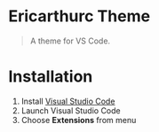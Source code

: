 # Ericarthurc Theme

> A theme for VS Code.

# Installation

1. Install [Visual Studio Code](https://code.visualstudio.com/)
2. Launch Visual Studio Code
3. Choose **Extensions** from menu
